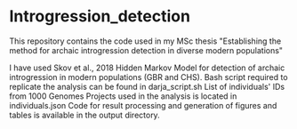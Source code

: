 # Introgression_detection
This repository contains the code used in my MSc thesis "Establishing the method for archaic introgression detection in diverse modern populations"

I have used Skov et al., 2018 Hidden Markov Model for detection of archaic introgression in modern populations (GBR and CHS). 
Bash script required to replicate the analysis can be found in darja_script.sh
List of individuals' IDs from 1000 Genomes Projects used in the analysis is located in individuals.json 
Code for result processing and generation of figures and tables is available in the output directory.
